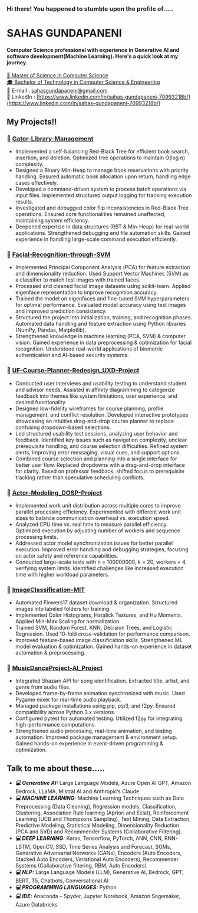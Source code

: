 ### Hi there! You happened to stumble upon the profile of.....

# SAHAS GUNDAPANENI
#### Computer Science professional with experience in Generative AI and software development(Machine Learning). Here's a quick look at my journey.


[📖 Master of Science in Computer Science](https://www.cise.ufl.edu/academics/graduate/masters-program/)
<br>
[🎓 Bachelor of Technology in Computer Science & Engineering](https://www.bennett.edu.in/programs/btech-cse/)
<br>
📧 E-mail : [sahasgundapaneni@gmail.com](mailto:gundapanenisahas@gmail.com)
<br>
🔎 LinkedIn  : [https://www.linkedin.com/in/sahas-gundapaneni-70993218b/](https://www.linkedin.com/in/sahas-gundapaneni-70993218b/)

## My Projects!!

### 📌 [Gator-Library-Management](https://github.com/sahasgundapaneni/Gator-Library-Management.git)
- Implemented a self-balancing Red-Black Tree for efficient book search, insertion, and deletion. Optimized tree operations to maintain O(log n) complexity.
- Designed a Binary Min-Heap to manage book reservations with priority handling. Ensured automatic book allocation upon return, handling edge cases effectively.
- Developed a command-driven system to process batch operations via input files. Implemented structured output logging for tracking execution results.
- Investigated and debugged color flip inconsistencies in Red-Black Tree operations. Ensured core functionalities remained unaffected, maintaining system efficiency.
- Deepened expertise in data structures (RBT & Min-Heap) for real-world applications. Strengthened debugging and file automation skills. Gained experience in handling large-scale command execution efficiently.

### 📌 [Facial-Recognition-through-SVM](https://github.com/sahasgundapaneni/Facial-Recognition-through-SVM.git)
- Implemented Principal Component Analysis (PCA) for feature extraction and dimensionality reduction. Used Support Vector Machines (SVM) as a classifier to match test images with trained faces.
- Processed and cleaned facial image datasets using scikit-learn. Applied eigenface representation to improve recognition accuracy.
- Trained the model on eigenfaces and fine-tuned SVM hyperparameters for optimal performance. Evaluated model accuracy using test images and improved prediction consistency.
- Structured the project into initialization, training, and recognition phases. Automated data handling and feature extraction using Python libraries (NumPy, Pandas, Matplotlib).
- Strengthened knowledge in machine learning (PCA, SVM) & computer vision. Gained experience in data preprocessing & optimization for facial recognition. Understood real-world applications of biometric authentication and AI-based security systems.

### 📌 [UF-Course-Planner-Redesign_UXD-Project](https://github.com/sahasgundapaneni/UF-Course-Planner-Redesign_UXD-Project.git)
- Conducted user interviews and usability testing to understand student and advisor needs. Assisted in affinity diagramming to categorize feedback into themes like system limitations, user experience, and desired functionality.
- Designed low-fidelity wireframes for course planning, profile management, and conflict resolution. Developed interactive prototypes showcasing an intuitive drag-and-drop course planner to replace confusing dropdown-based selections.
- Led structured usability test sessions, analyzing user behavior and feedback. Identified key issues such as navigation complexity, unclear prerequisite handling, and course selection difficulties. Refined system alerts, improving error messaging, visual cues, and support options.
- Combined course selection and planning into a single interface for better user flow. Replaced dropdowns with a drag-and-drop interface for clarity. Based on professor feedback, shifted focus to prerequisite tracking rather than speculative scheduling conflicts.

### 📌 [Actor-Modeling_DOSP-Project](https://github.com/sahasgundapaneni/Actor-Modeling_DOSP-Project.git)
- Implemented work unit distribution across multiple cores to improve parallel processing efficiency. Experimented with different work unit sizes to balance communication overhead vs. execution speed.
- Analyzed CPU time vs. real time to measure parallel efficiency. Optimized execution by adjusting number of workers and sequence processing limits.
- Addressed actor model synchronization issues for better parallel execution. Improved error handling and debugging strategies, focusing on actor safety and reference capabilities.
- Conducted large-scale tests with n = 100000000, k = 20, workers = 4, verifying system limits. Identified challenges like increased execution time with higher workload parameters.

### 📌 [ImageClassification-MIT](https://github.com/sahasgundapaneni/ImageClassification.git)
- Automated Flowers17 dataset download & organization. Structured images into labeled folders for training.
- Implemented Color Histograms, Haralick Textures, and Hu Moments. Applied Min-Max Scaling for normalization.
- Trained SVM, Random Forest, KNN, Decision Trees, and Logistic Regression. Used 10-fold cross-validation for performance comparison.
- Improved feature-based image classification skills. Strengthened ML model evaluation & optimization. Gained hands-on experience in dataset automation & preprocessing.

### 📌 [MusicDanceProject-AI_Project](https://github.com/sahasgundapaneni/MusicDanceProject-AI_Project.git)
- Integrated Shazam API for song identification. Extracted title, artist, and genre from audio files.
- Developed frame-by-frame animation synchronized with music. Used Pygame mixer for real-time audio playback.
- Managed package installations using pip, pip3, and f2py. Ensured compatibility across Python 3.x versions.
- Configured pytest for automated testing. Utilized f2py for integrating high-performance computations.
- Strengthened audio processing, real-time animation, and testing automation. Improved package management & environment setup. Gained hands-on experience in event-driven programming & optimization.



## Talk to me about these.....

- **_💻 Generative AI:_** Large Language Models, Azure Open AI GPT, Amazon Bedrock, LLaMA, Mistral AI and Anthropic’s Claude
- **_💻 MACHINE LEARNING:_** Machine Learning Techniques such as Data Preprocessing (Data Cleaning), Regression models, Classification, Clustering, Association Rule learning (Apriori and Eclat), Reinforcement Learning (UCB and Thompsons Sampling), Text Mining, Data Extraction, Predictive Modeling, Statistical Modeling, Dimensionality Reduction (PCA and SVD) and Recommender Systems (Collaborative Filtering).
- **_💻 DEEP LEARNING:_** Keras, Tensorflow, PyTorch, ANN, CNN, RNN-LSTM, OpenCV, SSD, Time Series Analysis and Forecast, SOMs, Generative Adversarial Networks (GANs), Encoders (Auto Encoders, Stacked Auto Encoders, Variational Auto Encoders), Recommender Systems (Collaborative filtering, RBM, Auto Encoders)
- **_💻 NLP:_** Large Language Models (LLM), Generative AI, Bedrock, GPT, BERT, T5, Chatbots, Conversational AI
- **_💻 PROGRAMMING LANGUAGES:_** Python
- **_💻 IDE:_** Anaconda – Spyder, Jupyter Notebook, Amazon Sagemaker, Azure Databricks


